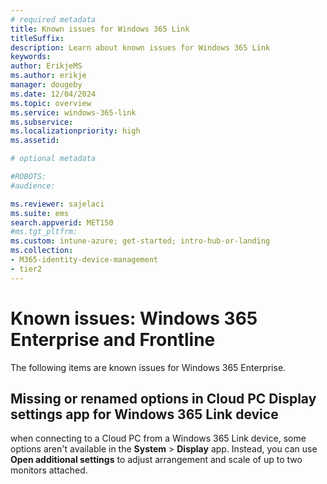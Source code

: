 ```yaml
---
# required metadata
title: Known issues for Windows 365 Link
titleSuffix:
description: Learn about known issues for Windows 365 Link
keywords:
author: ErikjeMS  
ms.author: erikje
manager: dougeby
ms.date: 12/04/2024
ms.topic: overview
ms.service: windows-365-link
ms.subservice:
ms.localizationpriority: high
ms.assetid: 

# optional metadata

#ROBOTS:
#audience:

ms.reviewer: sajelaci
ms.suite: ems
search.appverid: MET150
#ms.tgt_pltfrm:
ms.custom: intune-azure; get-started; intro-hub-or-landing
ms.collection:
- M365-identity-device-management
- tier2
---
```


# Known issues: Windows 365 Enterprise and Frontline

The following items are known issues for Windows 365 Enterprise.

## Missing or renamed options in Cloud PC Display settings app for Windows 365 Link device <!--53427829-->

when connecting to a Cloud PC from a Windows 365 Link device, some options aren't available in the **System** > **Display** app. Instead, you can use **Open additional settings** to adjust arrangement and scale of up to two monitors attached.
